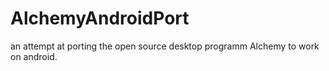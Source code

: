 # AlchemyAndroidPort
an attempt at porting the open source desktop programm Alchemy to work on android. 
